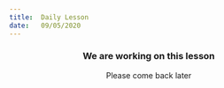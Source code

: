 ```yaml
---
title:  Daily Lesson
date:   09/05/2020
---
```


### <center>We are working on this lesson</center>
<center>Please come back later</center>